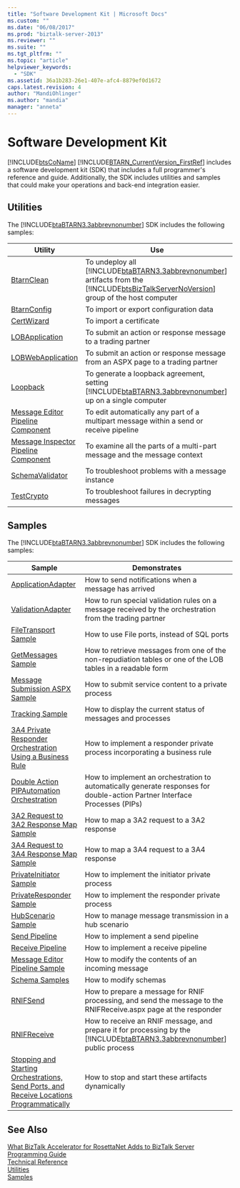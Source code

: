 ```yaml
---
title: "Software Development Kit | Microsoft Docs"
ms.custom: ""
ms.date: "06/08/2017"
ms.prod: "biztalk-server-2013"
ms.reviewer: ""
ms.suite: ""
ms.tgt_pltfrm: ""
ms.topic: "article"
helpviewer_keywords: 
  - "SDK"
ms.assetid: 36a1b283-26e1-407e-afc4-8879ef0d1672
caps.latest.revision: 4
author: "MandiOhlinger"
ms.author: "mandia"
manager: "anneta"
---
```

# Software Development Kit
[!INCLUDE[btsCoName](../../includes/btsconame-md.md)] [!INCLUDE[BTARN_CurrentVersion_FirstRef](../../includes/btarn-currentversion-firstref-md.md)] includes a software development kit (SDK) that includes a full programmer's reference and guide. Additionally, the SDK includes utilities and samples that could make your operations and back-end integration easier.  
  
## Utilities  
 The [!INCLUDE[btaBTARN3.3abbrevnonumber](../../includes/btabtarn3-3abbrevnonumber-md.md)] SDK includes the following samples:  
  
|Utility|Use|  
|-------------|---------|  
|[BtarnClean](../../adapters-and-accelerators/accelerator-rosettanet/btarnclean.md)|To undeploy all [!INCLUDE[btaBTARN3.3abbrevnonumber](../../includes/btabtarn3-3abbrevnonumber-md.md)] artifacts from the [!INCLUDE[btsBizTalkServerNoVersion](../../includes/btsbiztalkservernoversion-md.md)] group of the host computer|  
|[BtarnConfig](../../adapters-and-accelerators/accelerator-rosettanet/btarnconfig.md)|To import or export configuration data|  
|[CertWizard](../../adapters-and-accelerators/accelerator-rosettanet/certwizard.md)|To import a certificate|  
|[LOBApplication](../../adapters-and-accelerators/accelerator-rosettanet/lobapplication.md)|To submit an action or response message to a trading partner|  
|[LOBWebApplication](../../adapters-and-accelerators/accelerator-rosettanet/lobwebapplication.md)|To submit an action or response message from an ASPX page to a trading partner|  
|[Loopback](../../adapters-and-accelerators/accelerator-rosettanet/loopback.md)|To generate a loopback agreement, setting [!INCLUDE[btaBTARN3.3abbrevnonumber](../../includes/btabtarn3-3abbrevnonumber-md.md)] up on a single computer|  
|[Message Editor Pipeline Component](../../adapters-and-accelerators/accelerator-rosettanet/message-editor-pipeline-component.md)|To edit automatically any part of a multipart message within a send or receive pipeline|  
|[Message Inspector Pipeline Component](../../adapters-and-accelerators/accelerator-rosettanet/message-inspector-pipeline-component.md)|To examine all the parts of a multi-part message and the message context|  
|[SchemaValidator](../../adapters-and-accelerators/accelerator-rosettanet/schemavalidator.md)|To troubleshoot problems with a message instance|  
|[TestCrypto](../../adapters-and-accelerators/accelerator-rosettanet/testcrypto.md)|To troubleshoot failures in decrypting messages|  
  
## Samples  
 The [!INCLUDE[btaBTARN3.3abbrevnonumber](../../includes/btabtarn3-3abbrevnonumber-md.md)] SDK includes the following samples:  
  
|Sample|Demonstrates|  
|------------|------------------|  
|[ApplicationAdapter](../../adapters-and-accelerators/accelerator-rosettanet/applicationadapter.md)|How to send notifications when a message has arrived|  
|[ValidationAdapter](../../adapters-and-accelerators/accelerator-rosettanet/validationadapter.md)|How to run special validation rules on a message received by the orchestration from the trading partner|  
|[FileTransport Sample](../../adapters-and-accelerators/accelerator-rosettanet/filetransport-sample.md)|How to use File ports, instead of SQL ports|  
|[GetMessages Sample](../../adapters-and-accelerators/accelerator-rosettanet/getmessages-sample.md)|How to retrieve messages from one of the non-repudiation tables or one of the LOB tables in a readable form|  
|[Message Submission ASPX Sample](../../adapters-and-accelerators/accelerator-rosettanet/message-submission-aspx-sample.md)|How to submit service content to a private process|  
|[Tracking Sample](../../adapters-and-accelerators/accelerator-rosettanet/tracking-sample.md)|How to display the current status of messages and processes|  
|[3A4 Private Responder Orchestration Using a Business Rule](../../adapters-and-accelerators/accelerator-rosettanet/3a4-private-responder-orchestration-using-a-business-rule.md)|How to implement a responder private process incorporating a business rule|  
|[Double Action PIPAutomation Orchestration](../../adapters-and-accelerators/accelerator-rosettanet/double-action-pipautomation-orchestration.md)|How to implement an orchestration to automatically generate responses for double-action Partner Interface Processes (PIPs)|  
|[3A2 Request to 3A2 Response Map Sample](../../adapters-and-accelerators/accelerator-rosettanet/3a2-request-to-3a2-response-map-sample.md)|How to map a 3A2 request to a 3A2 response|  
|[3A4 Request to 3A4 Response Map Sample](../../adapters-and-accelerators/accelerator-rosettanet/3a4-request-to-3a4-response-map-sample.md)|How to map a 3A4 request to a 3A4 response|  
|[PrivateInitiator Sample](../../adapters-and-accelerators/accelerator-rosettanet/privateinitiator-sample.md)|How to implement the initiator private process|  
|[PrivateResponder Sample](../../adapters-and-accelerators/accelerator-rosettanet/privateresponder-sample.md)|How to implement the responder private process|  
|[HubScenario Sample](../../adapters-and-accelerators/accelerator-rosettanet/hubscenario-sample.md)|How to manage message transmission in a hub scenario|  
|[Send Pipeline](../../adapters-and-accelerators/accelerator-rosettanet/send-pipeline.md)|How to implement a send pipeline|  
|[Receive Pipeline](../../adapters-and-accelerators/accelerator-rosettanet/receive-pipeline.md)|How to implement a receive pipeline|  
|[Message Editor Pipeline Sample](../../adapters-and-accelerators/accelerator-rosettanet/message-editor-pipeline-sample.md)|How to modify the contents of an incoming message|  
|[Schema Samples](../../adapters-and-accelerators/accelerator-rosettanet/schema-samples.md)|How to modify schemas|  
|[RNIFSend](../../adapters-and-accelerators/accelerator-rosettanet/rnifsend.md)|How to prepare a message for RNIF processing, and send the message to the RNIFReceive.aspx page at the responder|  
|[RNIFReceive](../../adapters-and-accelerators/accelerator-rosettanet/rnifreceive.md)|How to receive an RNIF message, and prepare it for processing by the [!INCLUDE[btaBTARN3.3abbrevnonumber](../../includes/btabtarn3-3abbrevnonumber-md.md)] public process|  
|[Stopping and Starting Orchestrations, Send Ports, and Receive Locations Programmatically](../../adapters-and-accelerators/accelerator-rosettanet/code-to-stop-and-start-orchestrations-send-ports-and-receive-locations.md)|How to stop and start these artifacts dynamically|  
  
## See Also  
 [What BizTalk Accelerator for RosettaNet Adds to BizTalk Server](../../adapters-and-accelerators/accelerator-rosettanet/what-biztalk-accelerator-for-rosettanet-adds-to-biztalk-server.md)   
 [Programming Guide](../../adapters-and-accelerators/accelerator-rosettanet/programming-guide2.md)   
 [Technical Reference](../../adapters-and-accelerators/accelerator-rosettanet/technical-reference3.md)   
 [Utilities](../../adapters-and-accelerators/accelerator-rosettanet/utilities1.md)   
 [Samples](../../adapters-and-accelerators/accelerator-rosettanet/samples3.md)